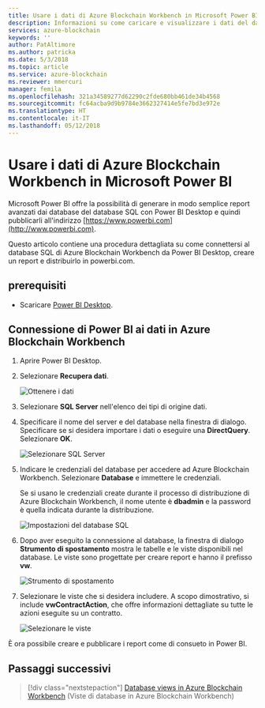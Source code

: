```yaml
---
title: Usare i dati di Azure Blockchain Workbench in Microsoft Power BI
description: Informazioni su come caricare e visualizzare i dati del database SQL di Azure Blockchain Workbench in Microsoft Power BI.
services: azure-blockchain
keywords: ''
author: PatAltimore
ms.author: patricka
ms.date: 5/3/2018
ms.topic: article
ms.service: azure-blockchain
ms.reviewer: mmercuri
manager: femila
ms.openlocfilehash: 321a34589277d62290c2fde680bb461de34b4568
ms.sourcegitcommit: fc64acba9d9b9784e3662327414e5fe7bd3e972e
ms.translationtype: HT
ms.contentlocale: it-IT
ms.lasthandoff: 05/12/2018
---
```

# <a name="using-azure-blockchain-workbench-data-with-microsoft-power-bi"></a>Usare i dati di Azure Blockchain Workbench in Microsoft Power BI

Microsoft Power BI offre la possibilità di generare in modo semplice report avanzati dai database del database SQL con Power BI Desktop e quindi pubblicarli all'indirizzo [https://www.powerbi.com](http://www.powerbi.com).

Questo articolo contiene una procedura dettagliata su come connettersi al database SQL di Azure Blockchain Workbench da Power BI Desktop, creare un report e distribuirlo in powerbi.com.

## <a name="prerequisites"></a>prerequisiti

* Scaricare [Power BI Desktop](https://aka.ms/pbidesktopstore).

## <a name="connecting-powerbi-to-data-in-azure-blockchain-workbench"></a>Connessione di Power BI ai dati in Azure Blockchain Workbench

1.  Aprire Power BI Desktop.
2.  Selezionare **Recupera dati**.

    ![Ottenere i dati](media/blockchain-workbench-data-powerbi/get-data.png)
3.  Selezionare **SQL Server** nell'elenco dei tipi di origine dati.

4.  Specificare il nome del server e del database nella finestra di dialogo. Specificare se si desidera importare i dati o eseguire una **DirectQuery**. Selezionare **OK**.

    ![Selezionare SQL Server](media/blockchain-workbench-data-powerbi/select-sql.png)

5.  Indicare le credenziali del database per accedere ad Azure Blockchain Workbench. Selezionare **Database** e immettere le credenziali.

    Se si usano le credenziali create durante il processo di distribuzione di Azure Blockchain Workbench, il nome utente è **dbadmin** e la password è quella indicata durante la distribuzione.

    ![Impostazioni del database SQL](media/blockchain-workbench-data-powerbi/db-settings.png)

6.  Dopo aver eseguito la connessione al database, la finestra di dialogo **Strumento di spostamento** mostra le tabelle e le viste disponibili nel database. Le viste sono progettate per creare report e hanno il prefisso **vw**.

    ![Strumento di spostamento](media/blockchain-workbench-data-powerbi/navigator.png)

7.  Selezionare le viste che si desidera includere. A scopo dimostrativo, si include **vwContractAction**, che offre informazioni dettagliate su tutte le azioni eseguite su un contratto.

    ![Selezionare le viste](media/blockchain-workbench-data-powerbi/select-views.png)

È ora possibile creare e pubblicare i report come di consueto in Power BI.

## <a name="next-steps"></a>Passaggi successivi

> [!div class="nextstepaction"]
> [Database views in Azure Blockchain Workbench](blockchain-workbench-database-views.md) (Viste di database in Azure Blockchain Workbench)